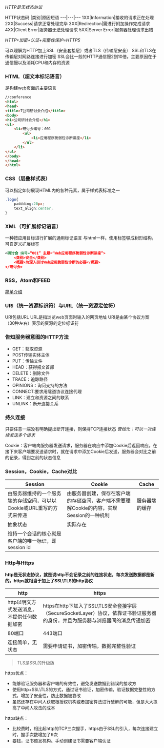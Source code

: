 *HTTP是无状态协议*

HTTP状态码
|类别|原因短语
---|---|---
1XX|Information|接收的请求正在处理
2XX|Success|请求正常处理完毕
3XX|Redirection|需进行附加操作完成请求
4XX|Client Error|服务器无法处理请求
5XX|Server Error|服务器处理请求出错

*HTTP+加密+认证+完整性保护=HTTPS*

可以理解为HTTP加上SSL（安全套接层）或者TLS（传输层安全）
SSL和TLS在传输层对网路连接进行加密
SSL会比一般的HTTP通信慢2到10倍，主要原因在于通信慢以及消耗CPU和内存的资源


### HTML（超文本标记语言）
是构建web页面的主要语言
~~~html
//conference
<html>
<head>
<title>T公司研讨会介绍</title>
<body>
<h1>公司研讨会介绍</h1>
<ul>
	<li>研讨会编号：001
    	<ul>
        	<li>应用程序脆弱性诊断讲座</li>
        </ul>
    </li>
</ul>
</body>
</head>
</html>
~~~

### CSS（层叠样式表）
可以指定如何展现HTML内的各种元素，属于样式表标准之一

~~~CSS
.logo{
	paddding:20px;
    text_align:center;
}
~~~

### XML（可扩展标记语言）

一种按应用目标进行扩展的通用标记语言
与html一样，使用标签够成树形结构，可自定义扩展标签

~~~xml
<研讨会 编号=“001” 主题=“Web应用程序脆弱性诊断讲座”>
	<类别>安全</类别>
    <概要>为深入研讨Web应用脆弱性诊断的必要</概要>
</研讨会>
~~~

### RSS，Atom和FEED
[简单介绍](http://wenzhixin.net.cn/2013/11/08/rss_atom_feed_php)

### URI（统一资源标识符）与URL（统一资源定位符）
URI包括URL
URL是指浏览web页面时输入的网页地址
URI是由某个协议方案（30种左右）表示的资源的定位标识符

### 告知服务器意图的HTTP方法
*	GET：获取资源
*	POST传输实体主体
*	PUT：传输文件
*	HEAD：获得报文首部
*	DELETE：删除文件
*	TRACE：追踪路径
*	OPINIONS：询问支持的方法
*	CONNECT:要求用隧道协议连接代理
*	LINK：建立和资源之间的联系
*	UNLINK：断开连接关系

### 持久连接
只要任意一端没有明确提出断开连接，则保持TCP连接状态
*管线化：可以一次连续发送多个请求*

Cookie：客户端向服务器发送请求，服务器在响应中添加Cookie后返回响应。在接下来客户端要发送请求时，就在请求中添加Cookie后发送，服务器会对比之前的记录，得到之前的状态信息



### Session，Cookie，Cache对比
Session|Cookie|Cache
--|--|--
由服务器维持的一个服务端的存储空间，可以以Cookie或URL重写的方式来传递|由服务器创建，保存在客户端的存储空间，客户端不需要理解Cookie的内容，实现Session的一种机制|服务器端的缓存
抽象状态|实际存在|
维持一个会话的核心就是客户端的唯一标识，即 session id||

### Http与Https

**http是无状态协议，就是说http不会记录之前的连接状态，每次发送数据都是新的。https就相当于加上了SSL\TLS的http协议**

http|https
--|--
http以明文方式发送消息，不提供任何数据加密|https在http下加入了SSL\TLS安全套接字层（SecureSocketLayer）协议，依靠证书验证服务器的身份，并且为服务器与浏览器间的消息传递加密
80端口|443端口
连接简单，无状态|需要申请证书，加密传输，数据完整性验证

>TLS是SSL的升级版

https优点：

*	能够验证服务器和客户端的有效性，避免发送数据到错误的接收方
*	使用http+SSL\TLS的方式，通过证书验证，加密传输，验证数据完整性的方式，增加了安全性，防止数据被篡改
*	虽然还存在中间人获取根授权机构或者加密算法进行破解的可能，但是大大提高了中间人攻击的成本

https缺点：

*	比较费时，相比起http的TCP三次握手，https由于SSL的引入，每次连接建立时，握手次数增加了9次
*	要钱，证书颁发机构。手动创建证书需要客户端认证